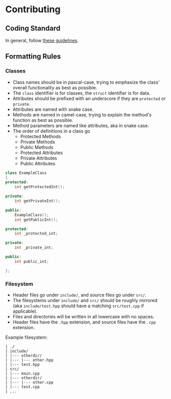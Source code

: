 # Contributing

## Coding Standard

In general, follow [these guidelines](http://isocpp.github.io/CppCoreGuidelines/CppCoreGuidelines).

## Formatting Rules

### Classes

- Class names should be in pascal-case, trying to emphasize the class' overall functionality as best as possible.
- The `class` identifier is for classes, the `struct` identifier is for data.
- Attributes should be prefixed with an underscore if they are `protected` or `private`.
- Attributes are named with snake case.
- Methods are named in camel-case, trying to explain the method's function as best as possible.
- Method parameters are named like attributes, aka in snake case.
- The order of definitions in a class go
  - Protected Methods
  - Private Methods
  - Public Methods
  - Protected Attributes
  - Private Attributes
  - Public Attributes

```c++
class ExampleClass
{
protected:
    int getProtectedInt();

private:
    int getPrivateInt();

public:
    ExampleClass();
    int getPublicInt();

protected:
    int _protected_int;

private:
    int _private_int;

public:
    int public_int;

};
```

### Filesystem

- Header files go under `include/`, and source files go under `src/`.
- The filesystems under `include/` and `src/` should be roughly mirrored (aka `include/test.hpp` should have a matching `src/test.cpp` if applicable).
- Files and directories will be written in all lowercase with no spaces.
- Header files have the `.hpp` extension, and source files have the `.cpp` extension.

Example filesystem:
```
| ./
| include/
| |--- otherdir/
| |--- |--- other.hpp
| |--- test.hpp
| src/
| |--- main.cpp
| |--- otherdir/
| |--- |--- other.cpp
| |--- test.cpp
| ...
```
